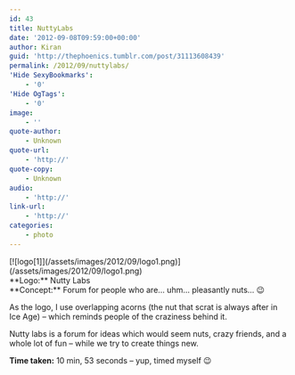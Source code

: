 ```yaml
---
id: 43
title: NuttyLabs
date: '2012-09-08T09:59:00+00:00'
author: Kiran
guid: 'http://thephoenics.tumblr.com/post/31113608439'
permalink: /2012/09/nuttylabs/
'Hide SexyBookmarks':
    - '0'
'Hide OgTags':
    - '0'
image:
    - ''
quote-author:
    - Unknown
quote-url:
    - 'http://'
quote-copy:
    - Unknown
audio:
    - 'http://'
link-url:
    - 'http://'
categories:
    - photo
---
```


<div class="figure">[![logo[1]](/assets/images/2012/09/logo1.png)](/assets/images/2012/09/logo1.png)</div><div class="figure">**Logo:** Nutty Labs</div>**Concept:** Forum for people who are… uhm… pleasantly nuts… 😉

As the logo, I use overlapping acorns (the nut that scrat is always after in Ice Age) – which reminds people of the craziness behind it.

Nutty labs is a forum for ideas which would seem nuts, crazy friends, and a whole lot of fun – while we try to create things new.

**Time taken:** 10 min, 53 seconds – yup, timed myself 😉